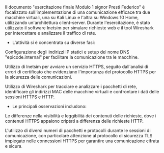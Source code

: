   Il documento "esercitazione finale Modulo 1 signor Presti Federico" è focalizzato sull'implementazione di una comunicazione efficace tra due macchine virtuali, una su Kali Linux e l'altra su Windows 10 Home, utilizzando un'architettura client-server. Durante l'esercitazione, è stato utilizzato il software Inetsim per simulare richieste web e il tool Wireshark per intercettare e analizzare il traffico di rete.

- L'attività si è concentrata su diverse fasi:

Configurazione degli indirizzi IP statici e setup del nome DNS "epicode.internal" per facilitare la comunicazione tra le macchine.

Utilizzo di Inetsim per avviare un servizio HTTPS, seguito dall'analisi di errori di certificato che evidenziano l'importanza del protocollo HTTPS per la sicurezza delle comunicazioni.

Utilizzo di Wireshark per tracciare e analizzare i pacchetti di rete, identificare gli indirizzi MAC delle macchine virtuali e confrontare i dati delle sessioni HTTPS e HTTP.

- Le principali osservazioni includono:

Le differenze nella visibilità e leggibilità dei contenuti delle richieste, dove i contenuti HTTPS appaiono criptati a differenza delle richieste HTTP.

L'utilizzo di diversi numeri di pacchetti e protocolli durante le sessioni di comunicazione, con particolare attenzione al protocollo di sicurezza TLS impiegato nelle connessioni HTTPS per garantire una comunicazione cifrata e sicura.
